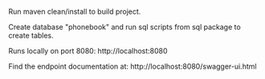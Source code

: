 Run maven clean/install to build project.

Create database "phonebook" and run sql scripts from sql package to create tables.

Runs locally on port 8080: http://localhost:8080

Find the endpoint documentation at: http://localhost:8080/swagger-ui.html


